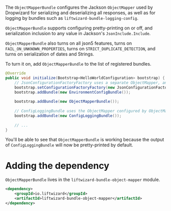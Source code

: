 The `ObjectMapperBundle` configures the Jackson `ObjectMapper` used by Dropwizard for serializing and deserializing all responses, as well as for logging by bundles such as `liftwizard-bundle-logging-config`.

`ObjectMapperBundle` supports configuring pretty-printing on or off, and serialization inclusion to any value in Jackson's `JsonInclude.Include`.

`ObjectMapperBundle` also turns on all json5 features, turns on `FAIL_ON_UNKNOWN_PROPERTIES`, turns on `STRICT_DUPLICATE_DETECTION`, and turns on serialization of dates and Strings.

To turn it on, add `ObjectMapperBundle` to the list of registered bundles.

```java
@Override
public void initialize(Bootstrap<HelloWorldConfiguration> bootstrap) {
    // JsonConfigurationFactoryFactory uses a separate ObjectMapper, and can be configured earlier
    bootstrap.setConfigurationFactoryFactory(new JsonConfigurationFactoryFactory<>());
    bootstrap.addBundle(new EnvironmentConfigBundle());
 
    bootstrap.addBundle(new ObjectMapperBundle());
 
    // ConfigLoggingBundle uses the ObjectMapper configured by ObjectMapperBundle
    bootstrap.addBundle(new ConfigLoggingBundle());
 
    // ...
}
```

You'll be able to see that `ObjectMapperBundle` is working because the output of `ConfigLoggingBundle` will now be pretty-printed by default.

# Adding the dependency

`ObjectMapperBundle` lives in the `liftwizard-bundle-object-mapper` module.

```xml
<dependency>
    <groupId>io.liftwizard</groupId>
    <artifactId>liftwizard-bundle-object-mapper</artifactId>
</dependency>
```

